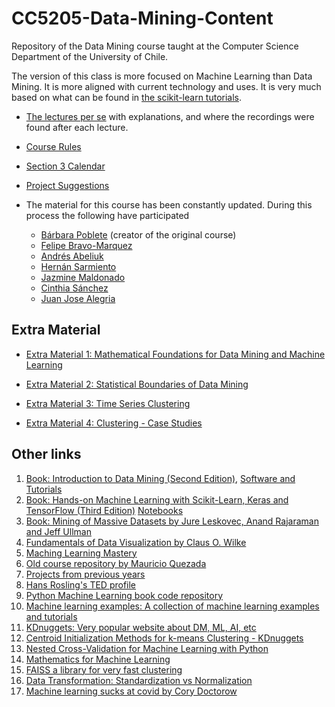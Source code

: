 # CC5205-Data-Mining-Content

Repository of the Data Mining course taught at the Computer Science Department of the University of Chile. 

The version of this class is more focused on Machine Learning than Data Mining. It is more aligned with current technology and uses. It is very much based on what can be found in [the scikit-learn tutorials](https://scikit-learn.org/stable/user_guide.html).   

- [The lectures per se](https://valbarriere.github.io/minerias) with explanations, and where the recordings were found after each lecture.

- [Course Rules](course_rules.md)

- [Section 3 Calendar](cal_S3.md)

- [Project Suggestions](project_suggestions.md)

- The material for this course has been constantly updated. During this process the following have participated
  - [Bárbara Poblete](https://www.barbara.cl/) (creator of the original course)
  - [Felipe Bravo-Marquez](https://felipebravom.com/)
  - [Andrés Abeliuk](https://aabeliuk.github.io/)
  - [Hernán Sarmiento](https://scholar.google.com/citations?user=LlvbtQ0AAAAJ&hl=es)
  - [Jazmine Maldonado](https://www.linkedin.com/in/jazminemf/)
  - [Cinthia Sánchez](https://users.dcc.uchile.cl/~cisanche/)
  - [Juan Jose Alegria](https://cl.linkedin.com/in/juanjo-alegria)

## Extra Material

* [Extra Material 1: Mathematical Foundations for Data Mining and Machine Learning](https://docs.google.com/presentation/d/1aKb91y7uiuweIxdt5PYOCAZPlFPZoWbzMdzWCxuQMH4/edit?usp=sharing)

* [Extra Material 2: Statistical Boundaries of Data Mining](https://docs.google.com/presentation/d/1PwhgavtGpiRbHXRwi9-mlIANXGyI4n2m2p1JlGFPV5U/edit?usp=sharing)

* [Extra Material 3: Time Series Clustering](https://docs.google.com/presentation/d/1SN866ZwZriiy0LXWBF81QveoLTjgkd3lXgtu5i5a0so/edit?usp=sharing)

* [Extra Material 4: Clustering - Case Studies](https://docs.google.com/presentation/d/19cYVktPQvgjrnGH5a2gqVDvrD9g0XmdNBl0A30X_uxQ/edit?usp=sharing)

## Other links

1. [Book: Introduction to Data Mining (Second Edition)](https://www-users.cs.umn.edu/~kumar001/dmbook/index.php), [Software and Tutorials](http://www.cse.msu.edu/~ptan/dmbook/software/)
2. [Book: Hands-on Machine Learning with Scikit-Learn, Keras and TensorFlow (Third Edition)](https://www.oreilly.com/library/view/hands-on-machine-learning/9781098125967/) [Notebooks](https://github.com/ageron/handson-ml3)
3. [Book: Mining of Massive Datasets by Jure Leskovec, Anand Rajaraman and Jeff Ullman](http://www.mmds.org/)
4. [Fundamentals of Data Visualization by Claus O. Wilke](https://clauswilke.com/dataviz/)
5. [Maching Learning Mastery](https://machinelearningmastery.com/start-here/)
6. [Old course repository by Mauricio Quezada](https://github.com/mquezada/uchile-cc5206)
7. [Projects from previous years](https://prisma.dcc.uchile.cl/cursoMD/)
8. [Hans Rosling's TED profile](https://www.ted.com/speakers/hans_rosling)
9. [Python Machine Learning book code repository](https://github.com/rasbt/python-machine-learning-book)
10. [Machine learning examples: A collection of machine learning examples and tutorials](https://github.com/lazyprogrammer/machine_learning_examples)
11. [KDnuggets: Very popular website about DM, ML, AI, etc](https://www.kdnuggets.com/)
12. [Centroid Initialization Methods for k-means Clustering - KDnuggets](https://www.kdnuggets.com/2020/06/centroid-initialization-k-means-clustering.html)
13. [Nested Cross-Validation for Machine Learning with Python](https://machinelearningmastery.com/nested-cross-validation-for-machine-learning-with-python/)
14. [Mathematics for Machine Learning](https://t.co/8ut4HxLMbE?amp=1)
15. [FAISS a library for very fast clustering](https://github.com/facebookresearch/faiss)
16. [Data Transformation: Standardization vs Normalization](https://www.kdnuggets.com/2020/04/data-transformation-standardization-normalization.html)
17. [Machine learning sucks at covid by Cory Doctorow](https://pluralistic.net/2021/08/02/autoquack/#gigo)
